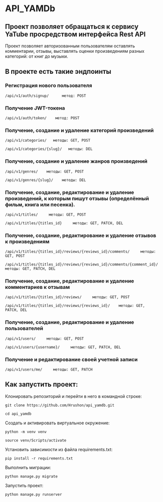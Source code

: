 # API_YAMDb
## Проект позволяет обращаться к сервису YaTube просредством интерфейса Rest API

Проект позволяет авторизованным пользователям оставлять комментарии, отзывы, выставлять оценки произведениям разных категорий: от книг до музыки.


## В проекте есть такие эндпоинты

### Регистрация нового пользователя
```
/api/v1/auth/signup/      метод: POST
```
### Получение JWT-токена
```
/api/v1/auth/token/    метод: POST
```
### Получение, создание и удаление категорий произведений
```
/api/v1/categories/   методы: GET, POST
```
```
/api/v1/categories/{slug}/   методы: DEL
```
### Получение, создание и удаление жанров произведений
```
/api/v1/genres/    методы: GET, POST
```
```
/api/v1/genres/{slug}/    методы: DEL
```
### Получение, создание, редактирование и удаление произведений, к которым пишут отзывы (определённый фильм, книга или песенка).
```
/api/v1/titles/     методы: GET, POST
```
```
/api/v1/titles/{titles_id}     методы: GET, PATCH, DEL
```
### Получение, создание, редактирование и удаление отзывов к произведениям
```
/api/v1/titles/{titles_id}/reviews/{reviews_id}/comments/     методы: GET, POST
```
```
/api/v1/titles/{titles_id}/reviews/{reviews_id}/comments/{comment_id}/    методы: GET, PATCH, DEL
```
### Получение, создание, редактирование и удаление комментариев к отзывам
```
/api/v1/titles/{titles_id}/reviews/     методы: GET, POST
```
```
/api/v1/titles/{titles_id}/reviews/{reviews_id}/    методы: GET, PATCH, DEL
```
### Получение, создание, редактирование и удаление пользователей
```
/api/v1/users/     методы: GET, POST
```
```
/api/v1/users/{username}/     методы: GET, PATCH, DEL
```
### Получение и редактирование своей учетной записи
```
/api/v1/users/me/     методы: GET, PATCH
```


## Как запустить проект:

Клонировать репозиторий и перейти в него в командной строке:

```
git clone https://github.com/Hrushon/api_yamdb.git
```

```
cd api_yamdb
```

Cоздать и активировать виртуальное окружение:

```
python -m venv venv
```

```
source venv/Scripts/activate
```

Установить зависимости из файла requirements.txt:

```
pip install -r requirements.txt
```

Выполнить миграции:

```
python manage.py migrate
```

Запустить проект:

```
python manage.py runserver
```
